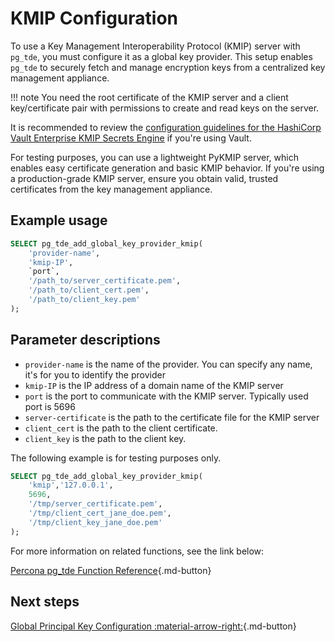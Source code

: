 # KMIP Configuration

To use a Key Management Interoperability Protocol (KMIP) server with `pg_tde`, you must configure it as a global key provider. This setup enables `pg_tde` to securely fetch and manage encryption keys from a centralized key management appliance.

!!! note
    You need the root certificate of the KMIP server and a client key/certificate pair with permissions to create and read keys on the server.

It is recommended to review the [configuration guidelines for the HashiCorp Vault Enterprise KMIP Secrets Engine](https://developer.hashicorp.com/vault/tutorials/enterprise/kmip-engine) if you're using Vault.

For testing purposes, you can use a lightweight PyKMIP server, which enables easy certificate generation and basic KMIP behavior. If you're using a production-grade KMIP server, ensure you obtain valid, trusted certificates from the key management appliance.

## Example usage

```sql
SELECT pg_tde_add_global_key_provider_kmip(
    'provider-name',
    'kmip-IP', 
    `port`,
    '/path_to/server_certificate.pem', 
    '/path_to/client_cert.pem',
    '/path_to/client_key.pem'
);
```

## Parameter descriptions

* `provider-name` is the name of the provider. You can specify any name, it's for you to identify the provider
* `kmip-IP` is the IP address of a domain name of the KMIP server
* `port` is the port to communicate with the KMIP server. Typically used port is 5696
* `server-certificate` is the path to the certificate file for the KMIP server
* `client_cert` is the path to the client certificate.
* `client_key` is the path to the client key.

The following example is for testing purposes only.

```sql
SELECT pg_tde_add_global_key_provider_kmip(
    'kmip','127.0.0.1', 
    5696, 
    '/tmp/server_certificate.pem', 
    '/tmp/client_cert_jane_doe.pem',
    '/tmp/client_key_jane_doe.pem'
);
```

For more information on related functions, see the link below:

[Percona pg_tde Function Reference](../functions.md){.md-button}

## Next steps

[Global Principal Key Configuration :material-arrow-right:](set-principal-key.md){.md-button}
